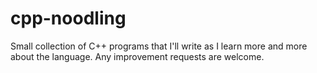 # cpp-noodling
Small collection of C++ programs that I'll write as I learn more and more about the language.
Any improvement requests are welcome.
